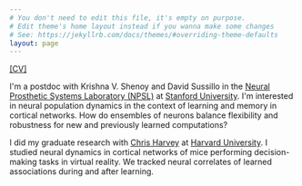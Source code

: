 ```yaml
---
# You don't need to edit this file, it's empty on purpose.
# Edit theme's home layout instead if you wanna make some changes
# See: https://jekyllrb.com/docs/themes/#overriding-theme-defaults
layout: page
---
```

[[CV]](/pdfs/Academic_CV.pdf)

I'm a postdoc with Krishna V. Shenoy and David Sussillo in the [Neural Prosthetic Systems Laboratory (NPSL)](https://shenoy.people.stanford.edu/overview) at [Stanford University](https://neuroscience.stanford.edu/). I'm interested in neural population dynamics in the context of learning and memory in cortical networks. How do ensembles of neurons balance flexibility and robustness for new and previously learned computations?

I did my graduate research with [Chris Harvey](http://harveylab.hms.harvard.edu/) at [Harvard University](https://www.hms.harvard.edu/dms/neuroscience/). I studied neural dynamics in cortical networks of mice performing decision-making tasks in virtual reality. We tracked neural correlates of learned associations during and after learning.
